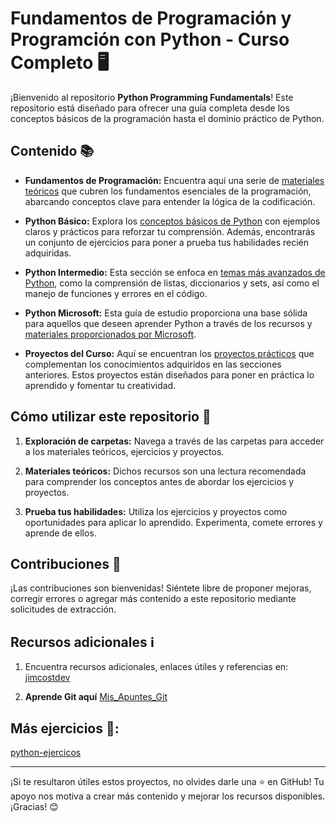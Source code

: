 # Fundamentos de Programación y Programción con Python - Curso Completo 🖥️

¡Bienvenido al repositorio **Python Programming Fundamentals**! Este repositorio está diseñado para ofrecer una guía completa desde los conceptos básicos de la programación hasta el dominio práctico de Python.

## Contenido 📚

- **Fundamentos de Programación:** Encuentra aquí una serie de [materiales teóricos](./00_fundamentos) que cubren los fundamentos esenciales de la programación, abarcando conceptos clave para entender la lógica de la codificación.
  
- **Python Básico:** Explora los [conceptos básicos de Python](./01_python_basico) con ejemplos claros y prácticos para reforzar tu comprensión. Además, encontrarás un conjunto de ejercicios para poner a prueba tus habilidades recién adquiridas.

- **Python Intermedio:** Esta sección se enfoca en [temas más avanzados de Python](./02_python_intermedio), como la comprensión de listas, diccionarios y sets, así como el manejo de funciones y errores en el código.

- **Python Microsoft:** Esta guía de estudio proporciona una base sólida para aquellos que deseen aprender Python a través de los recursos y [materiales proporcionados por Microsoft](./03_curso_python_microsoft).

- **Proyectos del Curso:** Aquí se encuentran los [proyectos prácticos](./04_proyectos/) que complementan los conocimientos adquiridos en las secciones anteriores. Estos proyectos están diseñados para poner en práctica lo aprendido y fomentar tu creatividad.


## Cómo utilizar este repositorio 🚀

1. **Exploración de carpetas:** Navega a través de las carpetas para acceder a los materiales teóricos, ejercicios y proyectos.

2. **Materiales teóricos:** Dichos recursos son una lectura recomendada para comprender los conceptos antes de abordar los ejercicios y proyectos.

3. **Prueba tus habilidades:** Utiliza los ejercicios y proyectos como oportunidades para aplicar lo aprendido. Experimenta, comete errores y aprende de ellos.

## Contribuciones 🤝

¡Las contribuciones son bienvenidas! Siéntete libre de proponer mejoras, corregir errores o agregar más contenido a este repositorio mediante solicitudes de extracción.

## Recursos adicionales ℹ️

1. Encuentra recursos adicionales, enlaces útiles y referencias en: [jimcostdev](https://github.com/JimcostDev)

2. **Aprende Git aquí** [Mis_Apuntes_Git](https://github.com/JimcostDev/Mis_Apuntes_Git)

## Más ejercicios 🐍:

[python-ejercicos](https://github.com/JimcostDev/Python_Ejercicios)

---
¡Si te resultaron útiles estos proyectos, no olvides darle una ⭐ en GitHub! Tu apoyo nos motiva a crear más contenido y mejorar los recursos disponibles. ¡Gracias! 😊